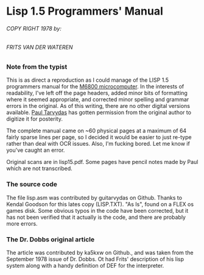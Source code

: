 # Lisp 1.5 Programmers' Manual
###### COPY RIGHT 1978 by:
###### FRITS VAN DER WATEREN

### Note from the typist

This is as direct a reproduction as I could manage of the LISP 1.5 programmers manual for the [M6800 microcomputer](https://en.wikipedia.org/wiki/Motorola_6800). In the interests of readability, I've left off the page headers, added minor bits of formatting where it seemed appropriate, and corrected minor spelling and grammar errors in the original. As of this writing, there are no other digital versions available. [Paul Tarvydas](https://github.com/guitarvydas?tab=activity) has gotten permission from the original author to digitize it for posterity.

The complete manual came on ~60 physical pages at a maximum of 64 fairly sparse lines per page, so I decided it would be easier to just re-type rather than deal with OCR issues. Also, I'm fucking bored. Let me know if you've caught an error.

Original scans are in lisp15.pdf. Some pages have pencil notes made by Paul which are not transcribed. 

### The source code

The file lisp.asm was contributed by guitarvydas on Github. Thanks to Kendal Goodson for this lates copy (LISP.TXT). "As Is", found on a FLEX os games disk. Some obvious typos in the code have been corrected, but it has not been verified that it actually is the code, and there are probably more errors.

### The Dr. Dobbs original article

The article was contributed by ka5kxw on Github., and was taken from the September 1978 issue of Dr. Dobbs. Ot had Frits' description of his lisp system along with a handy definition of DEF for the interpreter.

